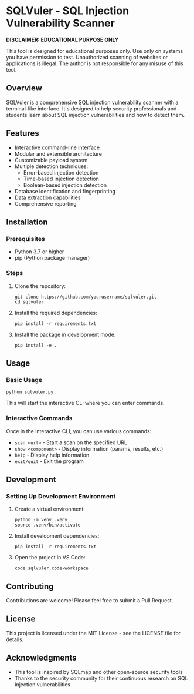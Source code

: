 # SQLVuler - SQL Injection Vulnerability Scanner

**DISCLAIMER: EDUCATIONAL PURPOSE ONLY**

This tool is designed for educational purposes only. Use only on systems you have permission to test. Unauthorized scanning of websites or applications is illegal. The author is not responsible for any misuse of this tool.

## Overview

SQLVuler is a comprehensive SQL injection vulnerability scanner with a terminal-like interface. It's designed to help security professionals and students learn about SQL injection vulnerabilities and how to detect them.

## Features

- Interactive command-line interface
- Modular and extensible architecture
- Customizable payload system
- Multiple detection techniques:
  - Error-based injection detection
  - Time-based injection detection
  - Boolean-based injection detection
- Database identification and fingerprinting
- Data extraction capabilities
- Comprehensive reporting

## Installation

### Prerequisites

- Python 3.7 or higher
- pip (Python package manager)

### Steps

1. Clone the repository:
   ```
   git clone https://github.com/yourusername/sqlvuler.git
   cd sqlvuler
   ```

2. Install the required dependencies:
   ```
   pip install -r requirements.txt
   ```

3. Install the package in development mode:
   ```
   pip install -e .
   ```

## Usage

### Basic Usage

```
python sqlvuler.py
```

This will start the interactive CLI where you can enter commands.


### Interactive Commands

Once in the interactive CLI, you can use various commands:

- `scan <url>` - Start a scan on the specified URL
- `show <component>` - Display information (params, results, etc.)
- `help` - Display help information
- `exit/quit` - Exit the program

## Development

### Setting Up Development Environment

1. Create a virtual environment:
   ```
   python -m venv .venv
   source .venv/bin/activate
   ```

2. Install development dependencies:
   ```
   pip install -r requirements.txt
   ```

3. Open the project in VS Code:
   ```
   code sqlvuler.code-workspace
   ```

## Contributing

Contributions are welcome! Please feel free to submit a Pull Request.

## License

This project is licensed under the MIT License - see the LICENSE file for details.

## Acknowledgments

- This tool is inspired by SQLmap and other open-source security tools
- Thanks to the security community for their continuous research on SQL injection vulnerabilities
